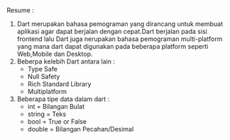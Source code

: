 Resume :
1. Dart merupakan bahasa pemograman yang dirancang untuk membuat aplikasi agar dapat berjalan dengan cepat.Dart berjalan pada sisi frontend lalu Dart juga nerupakan bahasa pemograman multi-platform yang mana dart dapat digunakan pada beberapa platform seperti Web,Mobile dan Desktop. 
2. Beberpa kelebih Dart antara lain :   
    - Type Safe
    - Null Safety
    - Rich Standard Library
    - Multiplatform 
3. Beberapa tipe data dalam dart : 
    - int = Bilangan Bulat
    - string = Teks
    - bool = True or False
    - double = Bilangan Pecahan/Desimal